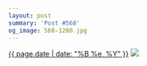 ```yaml
---
layout: post
summary: 'Post #568'
og_image: 568-1280.jpg
---
```


<p>
  <time><a href="/568">{{ page.date | date: "%B %e, %Y" }}</a></time>
  <a href="/568"><img src="{{ site.assets_url }}/568-640.jpg" srcset="{{ site.assets_url }}/568-320.jpg 320w, {{ site.assets_url }}/568-640.jpg 640w, {{ site.assets_url }}/568-960.jpg 960w, {{ site.assets_url }}/568-1280.jpg 1280w" sizes="(min-width: 700px) 50vw, calc(100vw - 2rem)" /></a>
</p>
